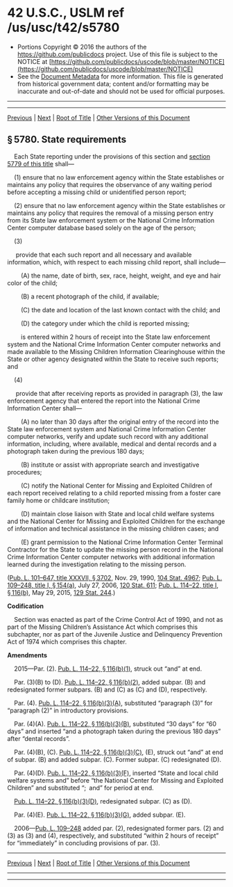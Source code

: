 ---
---

# 42 U.S.C., USLM ref /us/usc/t42/s5780

* Portions Copyright © 2016 the authors of the https://github.com/publicdocs project.
  Use of this file is subject to the NOTICE at [https://github.com/publicdocs/uscode/blob/master/NOTICE](https://github.com/publicdocs/uscode/blob/master/NOTICE)
* See the [Document Metadata](././../../../../..//README.md) for more information.
  This file is generated from historical government data; content and/or formatting may be inaccurate and out-of-date and should not be used for official purposes.

----------
----------

[Previous](./../../../../..//us/usc/t42/ch72/schIV/m__us_usc_t42_s5779.md) | [Next](./../../../../..//us/usc/t42/ch72/schIV/m__us_usc_t42_s5780a.md) | [Root of Title](./../../../../../) | [Other Versions of this Document](https://publicdocs.github.io/go/links?ns=uslm&ref=%2Fus%2Fusc%2Ft42%2Fs5780)

## § 5780. State requirements

    Each State reporting under the provisions of this section and [section 5779 of this title][/us/usc/t42/s5779] shall—

    (1) ensure that no law enforcement agency within the State establishes or maintains any policy that requires the observance of any waiting period before accepting a missing child or unidentified person report;

    (2) ensure that no law enforcement agency within the State establishes or maintains any policy that requires the removal of a missing person entry from its State law enforcement system or the National Crime Information Center computer database based solely on the age of the person;

    (3)

     provide that each such report and all necessary and available information, which, with respect to each missing child report, shall include—

        (A) the name, date of birth, sex, race, height, weight, and eye and hair color of the child;

        (B) a recent photograph of the child, if available;

        (C) the date and location of the last known contact with the child; and

        (D) the category under which the child is reported missing;

        is entered within 2 hours of receipt into the State law enforcement system and the National Crime Information Center computer networks and made available to the Missing Children Information Clearinghouse within the State or other agency designated within the State to receive such reports; and

    (4)

     provide that after receiving reports as provided in paragraph (3), the law enforcement agency that entered the report into the National Crime Information Center shall—

        (A) no later than 30 days after the original entry of the record into the State law enforcement system and National Crime Information Center computer networks, verify and update such record with any additional information, including, where available, medical and dental records and a photograph taken during the previous 180 days;

        (B) institute or assist with appropriate search and investigative procedures;

        (C) notify the National Center for Missing and Exploited Children of each report received relating to a child reported missing from a foster care family home or childcare institution;

        (D) maintain close liaison with State and local child welfare systems and the National Center for Missing and Exploited Children for the exchange of information and technical assistance in the missing children cases; and

        (E) grant permission to the National Crime Information Center Terminal Contractor for the State to update the missing person record in the National Crime Information Center computer networks with additional information learned during the investigation relating to the missing person.

([Pub. L. 101–647, title XXXVII, § 3702][/us/pl/101/647/s3702], Nov. 29, 1990, [104 Stat. 4967][/us/stat/104/4967]; [Pub. L. 109–248, title I, § 154(a)][/us/pl/109/248/s154/a], July 27, 2006, [120 Stat. 611][/us/stat/120/611]; [Pub. L. 114–22, title I, § 116(b)][/us/pl/114/22/s116/b], May 29, 2015, [129 Stat. 244][/us/stat/129/244].)

 __Codification__ 

    Section was enacted as part of the Crime Control Act of 1990, and not as part of the Missing Children’s Assistance Act which comprises this subchapter, nor as part of the Juvenile Justice and Delinquency Prevention Act of 1974 which comprises this chapter.

 __Amendments__ 

    2015—Par. (2). [Pub. L. 114–22, § 116(b)(1)][/us/pl/114/22/s116/b/1], struck out “and” at end.

    Par. (3)(B) to (D). [Pub. L. 114–22, § 116(b)(2)][/us/pl/114/22/s116/b/2], added subpar. (B) and redesignated former subpars. (B) and (C) as (C) and (D), respectively.

    Par. (4). [Pub. L. 114–22, § 116(b)(3)(A)][/us/pl/114/22/s116/b/3/A], substituted “paragraph (3)” for “paragraph (2)” in introductory provisions.

    Par. (4)(A). [Pub. L. 114–22, § 116(b)(3)(B)][/us/pl/114/22/s116/b/3/B], substituted “30 days” for “60 days” and inserted “and a photograph taken during the previous 180 days” after “dental records”.

    Par. (4)(B), (C). [Pub. L. 114–22, § 116(b)(3)(C)][/us/pl/114/22/s116/b/3/C], (E), struck out “and” at end of subpar. (B) and added subpar. (C). Former subpar. (C) redesignated (D).

    Par. (4)(D). [Pub. L. 114–22, § 116(b)(3)(F)][/us/pl/114/22/s116/b/3/F], inserted “State and local child welfare systems and” before “the National Center for Missing and Exploited Children” and substituted “; and” for period at end.

    [Pub. L. 114–22, § 116(b)(3)(D)][/us/pl/114/22/s116/b/3/D], redesignated subpar. (C) as (D).

    Par. (4)(E). [Pub. L. 114–22, § 116(b)(3)(G)][/us/pl/114/22/s116/b/3/G], added subpar. (E).

    2006—[Pub. L. 109–248][/us/pl/109/248] added par. (2), redesignated former pars. (2) and (3) as (3) and (4), respectively, and substituted “within 2 hours of receipt” for “immediately” in concluding provisions of par. (3).

----------

[Previous](./../../../../..//us/usc/t42/ch72/schIV/m__us_usc_t42_s5779.md) | [Next](./../../../../..//us/usc/t42/ch72/schIV/m__us_usc_t42_s5780a.md) | [Root of Title](./../../../../../) | [Other Versions of this Document](https://publicdocs.github.io/go/links?ns=uslm&ref=%2Fus%2Fusc%2Ft42%2Fs5780)

----------
----------

[/us/usc/t42/s5779]: https://publicdocs.github.io/go/links?ns=uslm&ref=%2Fus%2Fusc%2Ft42%2Fs5779
[/us/pl/101/647/s3702]: https://publicdocs.github.io/go/links?ns=uslm&ref=%2Fus%2Fpl%2F101%2F647%2Fs3702
[/us/stat/104/4967]: https://publicdocs.github.io/go/links?ns=uslm&ref=%2Fus%2Fstat%2F104%2F4967
[/us/pl/109/248/s154/a]: https://publicdocs.github.io/go/links?ns=uslm&ref=%2Fus%2Fpl%2F109%2F248%2Fs154%2Fa
[/us/stat/120/611]: https://publicdocs.github.io/go/links?ns=uslm&ref=%2Fus%2Fstat%2F120%2F611
[/us/pl/114/22/s116/b]: https://publicdocs.github.io/go/links?ns=uslm&ref=%2Fus%2Fpl%2F114%2F22%2Fs116%2Fb
[/us/stat/129/244]: https://publicdocs.github.io/go/links?ns=uslm&ref=%2Fus%2Fstat%2F129%2F244
[/us/pl/114/22/s116/b/1]: https://publicdocs.github.io/go/links?ns=uslm&ref=%2Fus%2Fpl%2F114%2F22%2Fs116%2Fb%2F1
[/us/pl/114/22/s116/b/2]: https://publicdocs.github.io/go/links?ns=uslm&ref=%2Fus%2Fpl%2F114%2F22%2Fs116%2Fb%2F2
[/us/pl/114/22/s116/b/3/A]: https://publicdocs.github.io/go/links?ns=uslm&ref=%2Fus%2Fpl%2F114%2F22%2Fs116%2Fb%2F3%2FA
[/us/pl/114/22/s116/b/3/B]: https://publicdocs.github.io/go/links?ns=uslm&ref=%2Fus%2Fpl%2F114%2F22%2Fs116%2Fb%2F3%2FB
[/us/pl/114/22/s116/b/3/C]: https://publicdocs.github.io/go/links?ns=uslm&ref=%2Fus%2Fpl%2F114%2F22%2Fs116%2Fb%2F3%2FC
[/us/pl/114/22/s116/b/3/F]: https://publicdocs.github.io/go/links?ns=uslm&ref=%2Fus%2Fpl%2F114%2F22%2Fs116%2Fb%2F3%2FF
[/us/pl/114/22/s116/b/3/D]: https://publicdocs.github.io/go/links?ns=uslm&ref=%2Fus%2Fpl%2F114%2F22%2Fs116%2Fb%2F3%2FD
[/us/pl/114/22/s116/b/3/G]: https://publicdocs.github.io/go/links?ns=uslm&ref=%2Fus%2Fpl%2F114%2F22%2Fs116%2Fb%2F3%2FG
[/us/pl/109/248]: https://publicdocs.github.io/go/links?ns=uslm&ref=%2Fus%2Fpl%2F109%2F248


